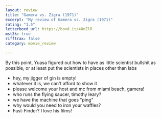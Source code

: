 ```yaml
---
layout: review
title: "Gamera vs. Zigra (1971)"
excerpt: "My review of Gamera vs. Zigra (1971)"
rating: "1.5"
letterboxd_url: https://boxd.it/4OnZlR
mst3k: true
rifftrax: false
category: movie_review

---
```


By this point, Yuasa figured out how to have as little scientist bullshit as possible, or at least put the scientists in places other than labs

* hey, my jigger of gin is empty!
* whatever it is, we can't afford to show it
* please welcome your host and mc from miami beach, gamera!
* who runs the flying saucer, timothy leary?
* we have the machine that goes "ping"
* why would you need to iron your waffles?
* Fast-Finder? I love his films!